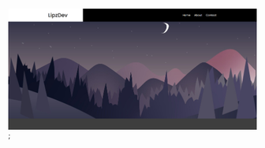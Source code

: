 ![Preview](https://github.com/LipzDev/Primeiro-Site-ReactJs/blob/main/src/Assets/Images/preview.png);
